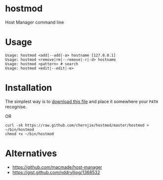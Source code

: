 hostmod
=======

Host Manager command line

Usage
=====

```
Usage: hostmod <add|--add|-a> hostname [127.0.0.1]
Usage: hostmod <remove|rm|--remove|-r|-d> hostname
Usage: hostmod <pattern> # search
Usage: hostmod <edit|--edit|-e>
```

Installation
============

The simplest way is to [download this file](https://raw.github.com/chernjie/hostmod/master/hostmod) and place it somewhere your `PATH` recognise.

OR

```
curl -sk https://raw.github.com/chernjie/hostmod/master/hostmod > ~/bin/hostmod
chmod +x ~/bin/hostmod
```

Alternatives
============
* https://github.com/macmade/host-manager
* https://gist.github.com/nddrylliog/1368532

